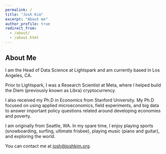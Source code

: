 ```yaml
---
permalink: /
title: "Josh Kim"
excerpt: "About me"
author_profile: true
redirect_from: 
  - /about/
  - /about.html
---
```


## About Me

I am the Head of Data Science at Lightspark and am currently based in Los Angeles, CA. 

Prior to Lightspark, I was a Research Scientist at Meta, where I helped build the Diem (previously known as Libra) cryptocurrency. 

I also received my Ph.D in Economics from Stanford University. My Ph.D focused on using applied microeconomics, field experiments, and big data to answer important policy questions related around developing economies and poverty. 

I am originally from Seattle, WA. In my spare time, I enjoy playing sports (snowboarding, surfing, ultimate frisbee), playing music (piano and guitar), and exploring the world.

You can contact me at <josh@joshkim.org>.